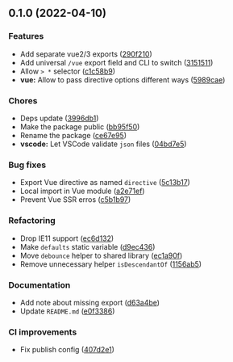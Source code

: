 

## 0.1.0 (2022-04-10)


### Features

* Add separate vue2/3 exports ([290f210](https://github.com/MorevM/equal-heights/commit/290f2103311f55bb6ab5577da6da0cfdd383e2c3))
* Add universal `/vue` export field and CLI to switch ([3151511](https://github.com/MorevM/equal-heights/commit/315151189d8bd9b6125486479dfbae1a1cc17d1b))
* Allow `> *` selector ([c1c58b9](https://github.com/MorevM/equal-heights/commit/c1c58b9ac0d6a8a1eeaaef66e783be404e1c465a))
* **vue:** Allow to pass directive options different ways ([5989cae](https://github.com/MorevM/equal-heights/commit/5989cae98b49f95e38fa7ed7baac91cf6e600fc1))


### Chores

* Deps update ([3996db1](https://github.com/MorevM/equal-heights/commit/3996db1345e498b8087c700ea9286c6509d9b8af))
* Make the package public ([bb95f50](https://github.com/MorevM/equal-heights/commit/bb95f50fdb19f408bae74ab396c1df9099f6ed9d))
* Rename the package ([ce67e95](https://github.com/MorevM/equal-heights/commit/ce67e9575ea37fdb104a90a010cf438c9f2028be))
* **vscode:** Let VSCode validate `json` files ([04bd7e5](https://github.com/MorevM/equal-heights/commit/04bd7e571eff3088c344486d90630e2a05544a15))


### Bug fixes

* Export Vue directive as named `directive` ([5c13b17](https://github.com/MorevM/equal-heights/commit/5c13b17cab3d32b3d035065470cee7f58cac26d5))
* Local import in Vue module ([a2e71ef](https://github.com/MorevM/equal-heights/commit/a2e71ef799ecc9055c152f7cf47a49485381b8c3))
* Prevent Vue SSR erros ([c5b1b97](https://github.com/MorevM/equal-heights/commit/c5b1b97c4eaeca938d4a74de4919f7cd579ecd25))


### Refactoring

* Drop IE11 support ([ec6d132](https://github.com/MorevM/equal-heights/commit/ec6d13260432448ca953d4f4579d7acee0dc6859))
* Make `defaults` static variable ([d9ec436](https://github.com/MorevM/equal-heights/commit/d9ec436d2333c38c8412daa8464828afb1d3ac25))
* Move `debounce` helper to shared library ([ec1a90f](https://github.com/MorevM/equal-heights/commit/ec1a90f32c4226648465c36b2818012c412c524d))
* Remove unnecessary helper `isDescendantOf` ([1156ab5](https://github.com/MorevM/equal-heights/commit/1156ab573d0aef48d86bda98add337f04796a189))


### Documentation

* Add note about missing export ([d63a4be](https://github.com/MorevM/equal-heights/commit/d63a4be1f30ecb2f3c28481a2862d6f044592f7a))
* Update `README.md` ([e0f3386](https://github.com/MorevM/equal-heights/commit/e0f3386a6f14b4581499067be8f7e5bc9d3e3d30))


### CI improvements

* Fix publish config ([407d2e1](https://github.com/MorevM/equal-heights/commit/407d2e1b1ddb0d67112c77e543fcec69f630c422))